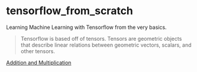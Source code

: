 # tensorflow_from_scratch

  Learning Machine Learning with Tensorflow from the very basics.
  
  >Tensorflow is based off of tensors.
  >Tensors are geometric objects that describe linear relations between geometric vectors, scalars, and other tensors.

[Addition and Multiplication](https://github.com/Vibzy19/tensorflow_from_scratch/blob/master/tensorflow_from_scratch%2B.%2B1%2B.%2BAddition%2Band%2BMultiplication.ipynb)
